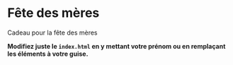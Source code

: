 # Fête des mères 
Cadeau pour la fête des mères

**Modifiez juste le ```index.html``` en y mettant votre prénom ou en remplaçant les éléments à votre guise.**
